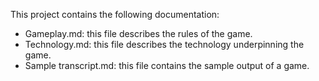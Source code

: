 This project contains the following documentation:

 * Gameplay.md: this file describes the rules of the game.
 * Technology.md: this file describes the technology underpinning the game.
 * Sample transcript.md: this file contains the sample output of a game.
